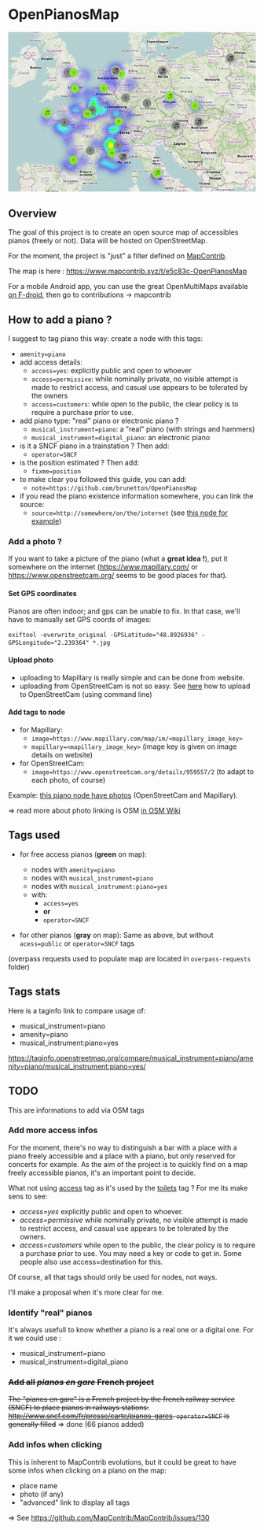 # OpenPianosMap

![](images/screenshot.jpg)

## Overview

The goal of this project is to create an open source map of accessibles pianos (freely or not).
Data will be hosted on OpenStreetMap.

For the moment, the project is "just" a filter defined on [MapContrib](https://github.com/MapContrib/MapContrib).

The map is here :
https://www.mapcontrib.xyz/t/e5c83c-OpenPianosMap

For a mobile Android app, you can use the great OpenMultiMaps available [on F-droid](https://f-droid.org/packages/app.fedilab.openmaps), then go to contributions -> mapcontrib

## How to add a piano ?

I suggest to tag piano this way: create a node with this tags:

  - `amenity=piano`
  - add access details:
    - `access=yes`: explicitly public and open to whoever
    - `access=permissive`: while nominally private, no visible attempt is made to restrict access, and casual use appears to be tolerated by the owners
    - `access=customers`: while open to the public, the clear policy is to require a purchase prior to use.
  - add piano type: "real" piano or electronic piano ?
    - `musical_instrument=piano`: a "real" piano (with strings and hammers)
    - `musical_instrument=digital_piano`: an electronic piano
  - is it a SNCF piano in a trainstation ? Then add:
    - `operator=SNCF`
  - is the position estimated ? Then add:
    - `fixme=position`
  - to make clear you followed this guide, you can add:
    - `note=https://github.com/brunetton/OpenPianosMap`
  - if you read the piano existence information somewhere, you can link the source:
    - `source=http://somewhere/on/the/internet` (see [this node for example](https://github.com/brunetton/OpenPianosMap))

### Add a photo ?

If you want to take a picture of the piano (what a **great idea !**), put it somewhere on the internet (https://www.mapillary.com/ or https://www.openstreetcam.org/ seems to be good places for that).

#### Set GPS coordinates

Pianos are often indoor; and gps can be unable to fix. In that case, we'll have to manually set GPS coords of images:

    exiftool -overwrite_original -GPSLatitude="48.8926936" -GPSLongitude="2.239364" *.jpg

#### Upload photo

- uploading to Mapillary is really simple and can be done from website.
- uploading from OpenStreetCam is not so easy. See [here](openstreetcam-howto.md) how to upload to OpenStreetCam (using command line)

#### Add tags to node

  - for Mapillary:
    - `image=https://www.mapillary.com/map/im/<mapillary_image_key>`
    - `mapillary=<mapillary_image_key>` (image key is given on image details on website)
  - for OpenStreetCam:
    - `image=https://www.openstreetcam.org/details/959557/2` (to adapt to each photo, of course)

Example: [this piano node have photos](http://www.openstreetmap.org/node/5175455028) (OpenStreetCam and Mapillary).

=> read more about photo linking is OSM [in OSM Wiki](https://wiki.openstreetmap.org/wiki/Photo_linking)

## Tags used

  - for free access pianos (**green** on map):
    - nodes with `amenity=piano`
    - nodes with `musical_instrument=piano`
    - nodes with `musical_instrument:piano=yes`
    - with:
      - `access=yes`
      - **or**
      - `operator=SNCF`

  - for other pianos (**gray** on map): Same as above, but without `acess=public` or `operator=SNCF` tags

(overpass requests used to populate map are located in `overpass-requests` folder)

## Tags stats

Here is a taginfo link to compare usage of:
  - musical_instrument=piano
  - amenity=piano
  - musical_instrument:piano=yes

https://taginfo.openstreetmap.org/compare/musical_instrument=piano/amenity=piano/musical_instrument:piano=yes/

## TODO

This are informations to add via OSM tags

### Add more access infos

For the moment, there's no way to distinguish a bar with a place with a piano freely accessible and a place with a piano, but only reserved for concerts for example.
As the aim of the project is to quickly find on a map freely accessible pianos, it's an important point to decide.

What not using [access](http://wiki.openstreetmap.org/wiki/FR:Key:access) tag as it's used by the [toilets](http://wiki.openstreetmap.org/wiki/Tag:amenity%3Dtoilets) tag ?
For me its make sens to see:

  - *access=yes* explicitly public and open to whoever.
  - *access=permissive* while nominally private, no visible attempt is made to restrict access, and casual use appears to be tolerated by the owners.
  - *access=customers* while open to the public, the clear policy is to require a purchase prior to use. You may need a key or code to get in. Some people also use access=destination for this.

Of course, all that tags should only be used for nodes, not ways.

I'll make a proposal when it's more clear for me.

### Identify "real" pianos

It's always usefull to know whether a piano is a real one or a digital one.
For it we could use :
  - musical_instrument=piano
  - musical_instrument=digital_piano

### ~~Add all *pianos en gare* French project~~

~~The "pianos en gare" is a French project by the french railway service (SNCF) to place pianos in railways stations: http://www.sncf.com/fr/presse/carte/pianos-gares.
`operator=SNCF` is generally filled~~  => done (66 pianos added)

### Add infos when clicking

This is inherent to MapContrib evolutions, but it could be great to have some infos when clicking on a piano on the map:
  - place name
  - photo (if any)
  - "advanced" link to display all tags

=> See https://github.com/MapContrib/MapContrib/issues/130

